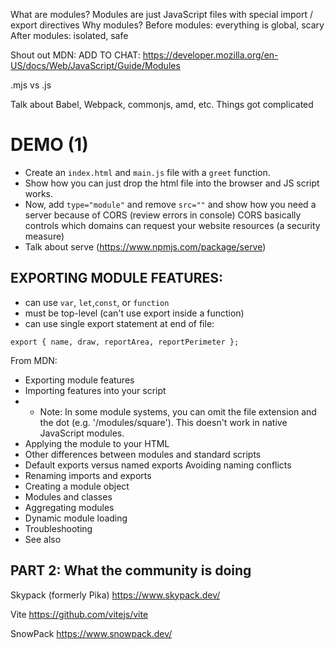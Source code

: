 What are modules? Modules are just JavaScript files with special import / export directives
Why modules?
Before modules: everything is global, scary
After modules: isolated, safe

Shout out MDN:
ADD TO CHAT: https://developer.mozilla.org/en-US/docs/Web/JavaScript/Guide/Modules

.mjs vs .js

Talk about Babel, Webpack, commonjs, amd, etc.
Things got complicated

# DEMO (1)

- Create an `index.html` and `main.js` file with a `greet` function.
- Show how you can just drop the html file into the browser and JS script works.
- Now, add `type="module"` and remove `src=""` and show how you need a server because of CORS (review errors in console)
  CORS basically controls which domains can request your website resources (a security measure)
- Talk about serve (https://www.npmjs.com/package/serve)

## EXPORTING MODULE FEATURES:

- can use `var`, `let`,`const`, or `function`
- must be top-level (can't use export inside a function)
- can use single export statement at end of file:

```tsx
export { name, draw, reportArea, reportPerimeter };
```

From MDN:

- Exporting module features
- Importing features into your script
- - Note: In some module systems, you can omit the file extension and the dot (e.g. '/modules/square'). This doesn't work in native JavaScript modules.
- Applying the module to your HTML
- Other differences between modules and standard scripts
- Default exports versus named exports
  Avoiding naming conflicts
- Renaming imports and exports
- Creating a module object
- Modules and classes
- Aggregating modules
- Dynamic module loading
- Troubleshooting
- See also

## PART 2: What the community is doing

Skypack (formerly Pika)
https://www.skypack.dev/

Vite
https://github.com/vitejs/vite

SnowPack
https://www.snowpack.dev/
